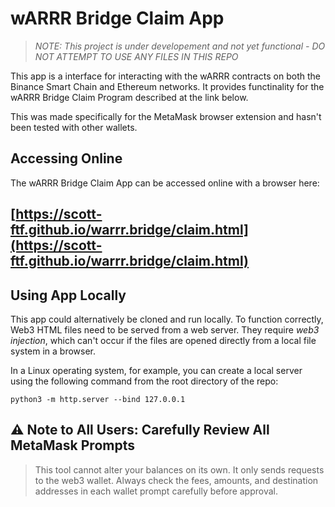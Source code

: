 
# wARRR Bridge Claim App

>*NOTE: This project is under developement and not yet functional - DO NOT ATTEMPT TO USE ANY FILES IN THIS REPO*

This app is a interface for interacting with the wARRR contracts on both the Binance Smart Chain and Ethereum networks. It provides functinality for the wARRR Bridge Claim Program described at the link below.

This was made specifically for the MetaMask browser extension and hasn't been tested with other wallets. 


## Accessing Online

The wARRR Bridge Claim App can be accessed online with a browser here:<br />
## [https://scott-ftf.github.io/warrr.bridge/claim.html](https://scott-ftf.github.io/warrr.bridge/claim.html)

## Using App Locally

This app could alternatively be cloned and run locally. To function correctly, Web3 HTML files need to be served from a web server. They require *web3 injection*, which can't occur if the files are opened directly from a local file system in a browser. 

In a Linux operating system, for example, you can create a local server using the following command from the root directory of the repo:
```shell 
python3 -m http.server --bind 127.0.0.1
```

## ⚠️ Note to All Users: Carefully Review All MetaMask Prompts

>This tool cannot alter your balances on its own. It only sends requests to the web3 wallet. Always check the fees, amounts, and destination addresses in each wallet prompt carefully before approval. 

